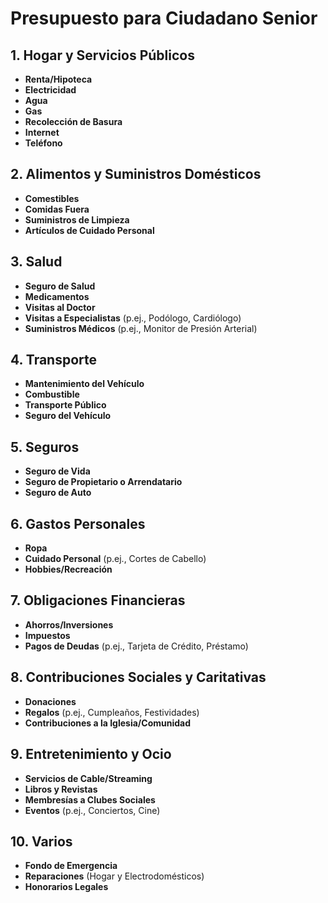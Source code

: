 # Presupuesto para Ciudadano Senior

## 1. Hogar y Servicios Públicos
- **Renta/Hipoteca**
- **Electricidad**
- **Agua**
- **Gas**
- **Recolección de Basura**
- **Internet**
- **Teléfono**

## 2. Alimentos y Suministros Domésticos
- **Comestibles**
- **Comidas Fuera**
- **Suministros de Limpieza**
- **Artículos de Cuidado Personal**

## 3. Salud
- **Seguro de Salud**
- **Medicamentos**
- **Visitas al Doctor**
- **Visitas a Especialistas** (p.ej., Podólogo, Cardiólogo)
- **Suministros Médicos** (p.ej., Monitor de Presión Arterial)

## 4. Transporte
- **Mantenimiento del Vehículo**
- **Combustible**
- **Transporte Público**
- **Seguro del Vehículo**

## 5. Seguros
- **Seguro de Vida**
- **Seguro de Propietario o Arrendatario**
- **Seguro de Auto**

## 6. Gastos Personales
- **Ropa**
- **Cuidado Personal** (p.ej., Cortes de Cabello)
- **Hobbies/Recreación**

## 7. Obligaciones Financieras
- **Ahorros/Inversiones**
- **Impuestos**
- **Pagos de Deudas** (p.ej., Tarjeta de Crédito, Préstamo)

## 8. Contribuciones Sociales y Caritativas
- **Donaciones**
- **Regalos** (p.ej., Cumpleaños, Festividades)
- **Contribuciones a la Iglesia/Comunidad**

## 9. Entretenimiento y Ocio
- **Servicios de Cable/Streaming**
- **Libros y Revistas**
- **Membresías a Clubes Sociales**
- **Eventos** (p.ej., Conciertos, Cine)

## 10. Varios
- **Fondo de Emergencia**
- **Reparaciones** (Hogar y Electrodomésticos)
- **Honorarios Legales**
